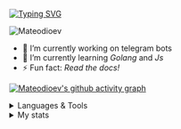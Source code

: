 [![Typing SVG](https://readme-typing-svg.demolab.com?font=Fira+Code&pause=5500&center=true&vCenter=true&repeat=false&random=false&width=450&lines=Hi+there%2C+I'm+Mateodioev+%3C%2F%3E)](https://git.io/typing-svg)

![Mateodioev](https://komarev.com/ghpvc/?username=Mateodioev&color=blue&style=plastic&label=Views)


- 🔭 I’m currently working on telegram bots
- 🌱 I’m currently learning _Golang_ and _Js_
- ⚡ Fun fact: *Read the docs!*

[![Mateodioev's github activity graph](https://github-readme-activity-graph.vercel.app/graph?username=Mateodioev&theme=tokyo-night)](https://github.com/ashutosh00710/github-readme-activity-graph)

<details>
    <summary>Languages & Tools</summary>
    <table>
        <tr>
            <td align="center">
                <img src="https://img.shields.io/badge/php-%23777BB4.svg?style=for-the-badge&logo=php&logoColor=white">
            </td>
            <td align="center">
                <img src="https://img.shields.io/badge/GIT-E44C30?style=for-the-badge&logo=git&logoColor=white">
            </td>
        </tr>
        <tr>
            <td align="center">
                <img src="https://img.shields.io/badge/-JavaScript-%23F7DF1C?style=flat-square&logo=javascript&logoColor=000000&labelColor=%23F7DF1C&color=%23FFCE5A">
            </td>
            <td align="center">
                <img src="https://img.shields.io/badge/-Docker-fff?&logo=Docker">
            </td>
        </tr>
        <tr>
            <td align="center">
                <img src="https://img.shields.io/badge/go-%2300ADD8.svg?style=for-the-badge&logo=go&logoColor=white">
            </td>
        </tr>
    </table>
</details>

<details>
    <summary>My stats</summary>
    <table>
        <tr>
            <td>
                <img src="https://github-readme-stats.vercel.app/api?username=Mateodioev&show_icons=true&theme=github_dark">
            </td>
            <td>
                <img src="https://github-readme-stats.vercel.app/api/top-langs/?username=Mateodioev&theme=outrun&layout=compact">
            </td>
        </tr>
    </table>
</details>

